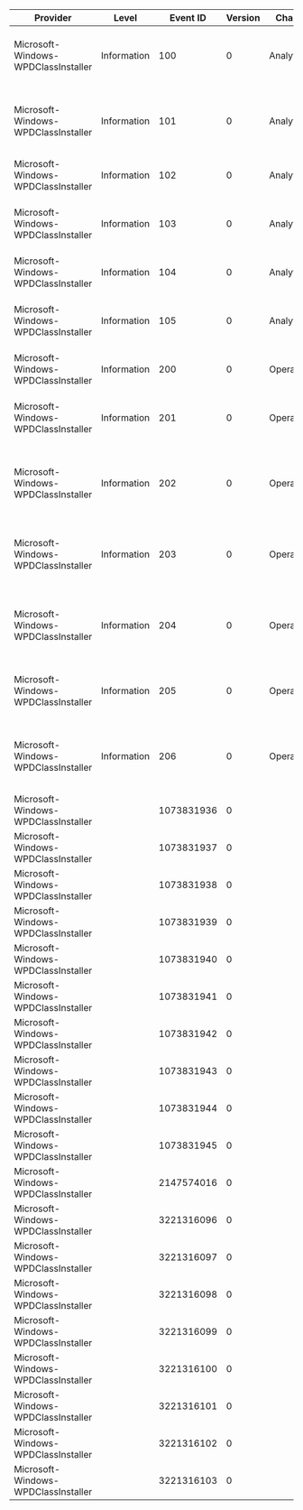 Provider                             |  Level        |  Event ID    |  Version  |  Channel      |  Task                       |  Opcode  |  Keyword  |  Message
-------------------------------------|---------------|--------------|-----------|---------------|-----------------------------|----------|-----------|--------------------------------------------------------------------------------------------------------------------------------
Microsoft-Windows-WPDClassInstaller  |  Information  |  100         |  0        |  Analytic     |  Driver Performance         |  Start   |           |  WPD device installation function ({InstallFunctionCode}, {InstallFunctionName}) begin.
Microsoft-Windows-WPDClassInstaller  |  Information  |  101         |  0        |  Analytic     |  Driver Performance         |  Stop    |           |  WPD device installation function ({InstallFunctionCode}, {InstallFunctionName}) end with this return code ({ReturnCode}).
Microsoft-Windows-WPDClassInstaller  |  Information  |  102         |  0        |  Analytic     |  Driver Performance         |  Start   |           |  WPD device metadata retrieval for device {DevicePath} begin
Microsoft-Windows-WPDClassInstaller  |  Information  |  103         |  0        |  Analytic     |  Driver Performance         |  Stop    |           |  WPD device metadata retrieval for device {DevicePath} end with this return code ({ReturnCode}).
Microsoft-Windows-WPDClassInstaller  |  Information  |  104         |  0        |  Analytic     |  Driver Performance         |  Start   |           |  WPD device metadata retrieval for device {DevicePath} begin
Microsoft-Windows-WPDClassInstaller  |  Information  |  105         |  0        |  Analytic     |  Driver Performance         |  Stop    |           |  WPD device metadata retrieval for device {DevicePath} end with this return code ({ReturnCode}).
Microsoft-Windows-WPDClassInstaller  |  Information  |  200         |  0        |  Operational  |  Driver Performance         |          |           |
Microsoft-Windows-WPDClassInstaller  |  Information  |  201         |  0        |  Operational  |  Device Metadata Retrieval  |          |           |  {DevicePath}: Transfer of metadata ({MetadataLocaleName}, {MetadataContentId}) succeeded.
Microsoft-Windows-WPDClassInstaller  |  Information  |  202         |  0        |  Operational  |  Device Metadata Retrieval  |          |           |  {DevicePath}: Transfer of metadata ({MetadataLocaleName}, {MetadataContentId}) skipped. Error code {ReturnCode}.
Microsoft-Windows-WPDClassInstaller  |  Information  |  203         |  0        |  Operational  |  Device Metadata Retrieval  |          |           |  {DevicePath}: Transfer of metadata ({MetadataLocaleName}, {MetadataContentId}) failed. Error code {ReturnCode}.
Microsoft-Windows-WPDClassInstaller  |  Information  |  204         |  0        |  Operational  |  Device Metadata Retrieval  |          |           |  {DevicePath}: Transfer of metadata failed as the Device Metadata Service could not be accessed. Error code {ReturnCode}.
Microsoft-Windows-WPDClassInstaller  |  Information  |  205         |  0        |  Operational  |  Device Metadata Retrieval  |          |           |  {DevicePath}: Successfully opened the Device Metadata Service to retrieve metadata: {ServicePath}.
Microsoft-Windows-WPDClassInstaller  |  Information  |  206         |  0        |  Operational  |  Device Metadata Retrieval  |          |           |  Transfer of metadata ({MetadataLocaleName}, {MetadataContentId}) is skipped because the metadata already exists on the system.
Microsoft-Windows-WPDClassInstaller  |               |  1073831936  |  0        |               |                             |          |           |
Microsoft-Windows-WPDClassInstaller  |               |  1073831937  |  0        |               |                             |          |           |
Microsoft-Windows-WPDClassInstaller  |               |  1073831938  |  0        |               |                             |          |           |
Microsoft-Windows-WPDClassInstaller  |               |  1073831939  |  0        |               |                             |          |           |
Microsoft-Windows-WPDClassInstaller  |               |  1073831940  |  0        |               |                             |          |           |
Microsoft-Windows-WPDClassInstaller  |               |  1073831941  |  0        |               |                             |          |           |
Microsoft-Windows-WPDClassInstaller  |               |  1073831942  |  0        |               |                             |          |           |
Microsoft-Windows-WPDClassInstaller  |               |  1073831943  |  0        |               |                             |          |           |
Microsoft-Windows-WPDClassInstaller  |               |  1073831944  |  0        |               |                             |          |           |
Microsoft-Windows-WPDClassInstaller  |               |  1073831945  |  0        |               |                             |          |           |
Microsoft-Windows-WPDClassInstaller  |               |  2147574016  |  0        |               |                             |          |           |
Microsoft-Windows-WPDClassInstaller  |               |  3221316096  |  0        |               |                             |          |           |
Microsoft-Windows-WPDClassInstaller  |               |  3221316097  |  0        |               |                             |          |           |
Microsoft-Windows-WPDClassInstaller  |               |  3221316098  |  0        |               |                             |          |           |
Microsoft-Windows-WPDClassInstaller  |               |  3221316099  |  0        |               |                             |          |           |
Microsoft-Windows-WPDClassInstaller  |               |  3221316100  |  0        |               |                             |          |           |
Microsoft-Windows-WPDClassInstaller  |               |  3221316101  |  0        |               |                             |          |           |
Microsoft-Windows-WPDClassInstaller  |               |  3221316102  |  0        |               |                             |          |           |
Microsoft-Windows-WPDClassInstaller  |               |  3221316103  |  0        |               |                             |          |           |
